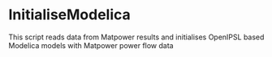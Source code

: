 # InitialiseModelica
This script reads data from Matpower results and initialises OpenIPSL based Modelica models with Matpower power flow data
